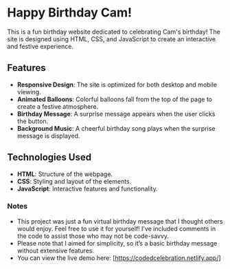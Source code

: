 # Happy Birthday Cam!

This is a fun birthday website dedicated to celebrating Cam's birthday! The site is designed using HTML, CSS, and JavaScript to create an interactive and festive experience.

## Features

- **Responsive Design**: The site is optimized for both desktop and mobile viewing.
- **Animated Balloons**: Colorful balloons fall from the top of the page to create a festive atmosphere.
- **Birthday Message**: A surprise message appears when the user clicks the button.
- **Background Music**: A cheerful birthday song plays when the surprise message is displayed.

## Technologies Used

- **HTML**: Structure of the webpage.
- **CSS**: Styling and layout of the elements.
- **JavaScript**: Interactive features and functionality.

### Notes

- This project was just a fun virtual birthday message that I thought others would enjoy. Feel free to use it for yourself! I’ve included comments in the code to assist those who may not be code-savvy.
- Please note that I aimed for simplicity, so it’s a basic birthday message without extensive features.
- You can view the live demo here: [https://codedcelebration.netlify.app/]
